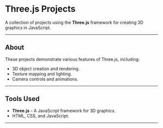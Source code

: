 # Three.js Projects

A collection of projects using the **Three.js** framework for creating 3D graphics in JavaScript.

---

## About

These projects demonstrate various features of Three.js, including:
- 3D object creation and rendering.
- Texture mapping and lighting.
- Camera controls and animations.

---

## Tools Used

- **Three.js** - A JavaScript framework for 3D graphics.
- HTML, CSS, and JavaScript.

---
